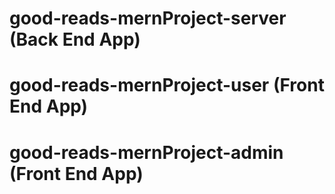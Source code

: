 # good-reads-mernProject-server (Back End App)

# good-reads-mernProject-user (Front End App)
<a href="https://github.com/AhmedElKhouly99/good-reads-users-app"></a>

# good-reads-mernProject-admin (Front End App)
<a href="https://github.com/mennahamdy33/good-reads-admin-app-frontend"></a>
